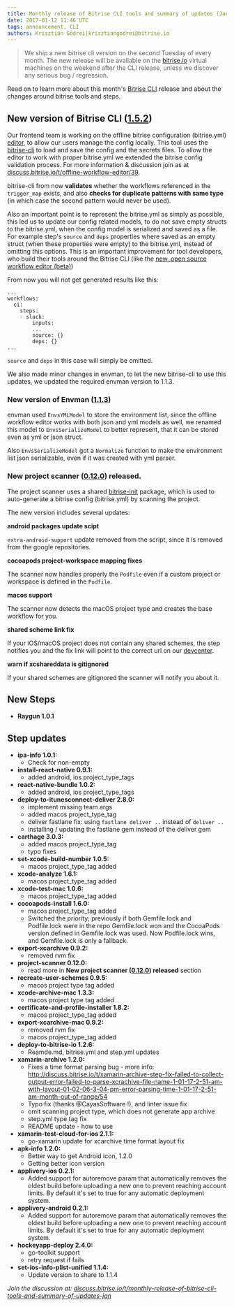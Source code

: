 ```yaml
---
title: Monthly release of Bitrise CLI tools and summary of updates (Jan)
date: 2017-01-12 11:46 UTC
tags: announcement, CLI
authors: Krisztián Gödrei|krisztiangodrei@bitrise.io
---
```


> We ship a new bitrise cli version on the second Tuesday of every month.
> The new release will be available on the [bitrise.io](https://www.bitrise.io)
> virtual machines on the weekend after the CLI release,
> unless we discover any serious bug / regression.

Read on to learn more about this month's [Bitrise CLI](https://github.com/bitrise-io/bitrise) release and about the changes around bitrise tools and steps.

## New version of Bitrise CLI ([1.5.2](https://github.com/bitrise-io/bitrise/releases/tag/1.5.2))

Our frontend team is working on the offline bitrise configuration (bitrise.yml) [editor](https://github.com/bitrise-io/bitrise-workflow-editor), to allow our users manage the config locally.
This tool uses the [bitrise-cli](https://github.com/bitrise-io/bitrise) to load and save the config and the secrets files. To allow the editor to work with proper bitrise.yml we extended the bitrise config validation process. For more information & discussion join as at [discuss.bitrise.io/t/offline-workflow-editor/39](https://discuss.bitrise.io/t/offline-workflow-editor/39).

bitrise-cli from now __validates__ whether the workflows referenced in the `trigger_map` exists, and also __checks for duplicate patterns with same type__ (in which case the second pattern would never be used).

Also an important point is to represent the bitrise.yml as simply as possible, this led us to update our config related models, to do not save empty structs to the bitrise.yml, when the config model is serialized and saved as a file.
For example step's `source` and `deps` properties where saved as an empty struct (when these properties were empty) to the bitrise.yml, instead of omitting this options. This is an important improvement for tool developers, who build their tools around the Bitrise CLI (like the [new, open source workflow editor (beta)](https://discuss.bitrise.io/t/offline-workflow-editor/39))

From now you will not get generated results like this:

<pre><code>...
workflows:
  ci:
    steps:
    - slack:
        inputs:
        ...
        source: {}
        deps: {}
...</code></pre>

`source` and `deps` in this case will simply be omitted.

We also made minor changes in envman, to let the new bitrise-cli to use this updates, we updated the required envman version to 1.1.3.

### New version of Envman ([1.1.3](https://github.com/bitrise-io/envman/releases/tag/1.1.3))

envman used `EnvsYMLModel` to store the environment list, since the offline workflow editor works with both json and yml models as well, we renamed this model to `EnvsSerializeModel` to better represent, that it can be stored even as yml or json struct.

Also `EnvsSerializeModel` got a `Normalize` function to make the environment list json serializable, even if it was created with yml parser.

### New project scanner ([0.12.0](https://github.com/bitrise-steplib/steps-project-scanner/releases/tag/0.12.0)) released.

The project scanner uses a shared [bitrise-init](https://github.com/bitrise-core/bitrise-init) package, which is used to auto-generate a bitrise config (bitrise.yml) by scanning the project.

The new version includes several updates:

__android packages update scipt__

`extra-android-support` update removed from the script, since it is removed from the google repositories.

__cocoapods project-workspace mapping fixes__

The scanner now handles properly the `Podfile` even if a custom project or workspace is defined in the `Podfile`.

__macos support__

The scanner now detects the macOS project type and creates the base workflow for you.

__shared scheme link fix__

If your iOS/macOS project does not contain any shared schemes, the step notifies you and the fix link will point to the correct url on our [devcenter](http://devcenter.bitrise.io/ios/frequent-ios-issues/#xcode-scheme-not-found).

__warn if xcshareddata is gitignored__

If your shared schemes are gitignored the scanner will notify you about it.

## New Steps

- __Raygun 1.0.1__

## Step updates

- __ipa-info 1.0.1:__
  - Check for non-empty
- __install-react-native 0.9.1:__
  - added android, ios project_type_tags
- __react-native-bundle 1.0.2:__
  - added android, ios project_type_tags
- __deploy-to-itunesconnect-deliver 2.8.0:__
  - implement missing team args
  - added macos project_type_tag
  - deliver fastlane fix: using `fastlane deliver ..` instead of `deliver ..`
  - installing / updating the fastlane gem instead of the deliver gem
- __carthage 3.0.3:__
  - added macos project_type_tag
  - typo fixes
- __set-xcode-build-number 1.0.5:__
  - macos project_type_tag added
- __xcode-analyze 1.6.1:__
  - macos project_type_tag added
- __xcode-test-mac 1.0.6:__
  - macos project_type_tag added
- __cocoapods-install 1.6.0:__
  - macos project_type_tag added
  - Switched the priority; previously if both Gemfile.lock and Podfile.lock were in the repo Gemfile.lock won and the CocoaPods version defined in Gemfile.lock was used. Now Podfile.lock wins, and Gemfile.lock is only a fallback.
- __export-xcarchive 0.9.2:__
  - removed rvm fix
- __project-scanner 0.12.0:__
  - read more in __New project scanner ([0.12.0](https://github.com/bitrise-steplib/steps-project-scanner/releases/tag/0.12.0)) released__ section
- __recreate-user-schemes 0.9.5:__
  - macos project type tag added
- __xcode-archive-mac 1.3.3:__
  - macos project type tag added
- __certificate-and-profile-installer 1.8.2:__
  - macos project_type_tag added
- __export-xcarchive-mac 0.9.2:__
  - removed rvm fix
  - macos project_type_tag added
- __deploy-to-bitrise-io 1.2.6:__
  - Reamde.md, bitrise.yml and step.yml updates
- __xamarin-archive 1.2.0:__
  - Fixes a time format parsing bug - more info: http://discuss.bitrise.io/t/xamarin-archive-step-fix-failed-to-collect-output-error-failed-to-parse-xcrachive-file-name-1-01-17-2-51-am-with-layout-01-02-06-3-04-pm-error-parsing-time-1-01-17-2-51-am-month-out-of-range/54
  - Typo fix (thanks @CayasSoftware !), and linter issue fix
  - omit scanning project type, which does not generate app archive
  - step.yml type tag fix
  - README update - how to use
- __xamarin-test-cloud-for-ios 2.1.1:__
  - go-xamarin update for xcarchive time format layout fix
- __apk-info 1.2.0:__
  - Better way to get Android icon, 1.2.0
  - Getting better icon version
- __applivery-ios 0.2.1:__
  - Added support for autoremove param that automatically removes the oldest build before uploading a new one to prevent reaching account limits. By default it's set to true for any automatic deployment system.
- __applivery-android 0.2.1:__
  - Added support for autoremove param that automatically removes the oldest build before uploading a new one to prevent reaching account limits. By default it's set to true for any automatic deployment system.
- __hockeyapp-deploy 2.4.0:__
  - go-toolkit support
  - retry request if fails
- __set-ios-info-plist-unified 1.1.4:__
  - Update version to share to 1.1.4

_Join the discussion at: [discuss.bitrise.io/t/monthly-release-of-bitrise-cli-tools-and-summary-of-updates-jan](https://discuss.bitrise.io/t/monthly-release-of-bitrise-cli-tools-and-summary-of-updates-jan/247)_
